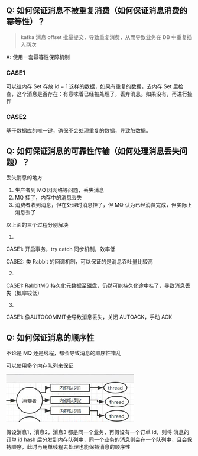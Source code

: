 ## Q: 如何保证消息不被重复消费（如何保证消息消费的幂等性）？

> 

> kafka 消息 offset 批量提交，导致重复消费，从而导致业务在 DB 中重复插入两次

 A: 使用一套幂等性保障机制

### CASE1

可以往内存 Set 存放 id = 1 这样的数据，如果有重复的数据，去内存 Set 里检查，这个消息是否存在：有意味着已经被处理了，丢弃消息。如果没有，再进行操作

### CASE2

基于数据库的唯一键，确保不会处理重复的数据，导致脏数据。



## Q: 如何保证消息的可靠性传输（如何处理消息丢失问题）？

丢失消息的地方

1. 生产者到 MQ 因网络等问题，丢失消息
2. MQ 挂了，内存中的消息丢失
3. 消费者收到消息，但在处理时消息挂了，但 MQ 认为已经消费完成，但实际上消息丢了



以上面的三个过程分别解决

1. 

CASE1: 开启事务，try catch 同步机制，效率低

CASE2: 类 Rabbit 的回调机制，可以保证的是消息吞吐量比较高



2. 

CASE1: RabbitMQ 持久化元数据至磁盘，仍然可能持久化途中挂了，导致消息丢失（概率较低）

3. 

CASE1: 像AUTOCOMMIT会导致消息丢失，关闭 AUTOACK，手动 ACK



## Q: 如何保证消息的顺序性

不论是 MQ 还是线程，都会导致消息的顺序性错乱

可以使用多个内存队列来保证

![image-20190813160806355](../img/image-20190813160806355.png)

假设消息1，消息2，消息3 都是同一个业务，再假设有一个订单 id，则将 消息的订单 id hash 后分发到内存队列中，同一个业务的消息则会在一个队列中，且会保持顺序，此时再用单线程去处理也能保持消息的顺序性













